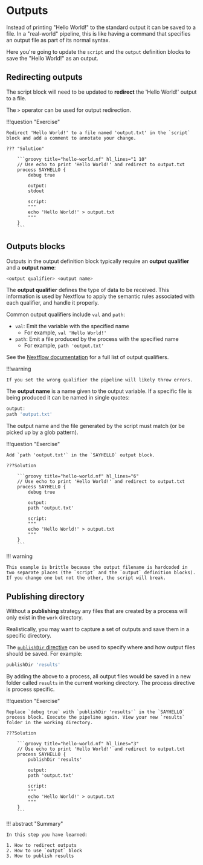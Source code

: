 # Outputs

Instead of printing "Hello World!" to the standard output it can be saved to a file. In a "real-world" pipeline, this is like having a command that specifies an output file as part of its normal syntax.

Here you're going to update the `script` and the `output` definition blocks to save the "Hello World!" as an output.

## Redirecting outputs

The script block will need to be updated to **redirect** the 'Hello World!' output to a file.

The `>` operator can be used for output redirection.

!!!question "Exercise"

    Redirect 'Hello World!' to a file named 'output.txt' in the `script` block and add a comment to annotate your change.

    ??? "Solution"

        ```groovy title="hello-world.nf" hl_lines="1 10"
        // Use echo to print 'Hello World!' and redirect to output.txt
        process SAYHELLO {
            debug true

            output:
            stdout

            script:
            """
            echo 'Hello World!' > output.txt
            """
        }
        ```

## Outputs blocks

Outputs in the output definition block typically require an **output qualifier** and a **output name**:

```groovy
<output qualifier> <output name>
```

The **output qualifier** defines the type of data to be received. This information is used by Nextflow to apply the semantic rules associated with each qualifier, and handle it properly.

Common output qualifiers include `val` and `path`:

- `val`: Emit the variable with the specified name
  - For example, `val 'Hello World!'`
- `path`: Emit a file produced by the process with the specified name
  - For example, `path 'output.txt'`

See the [Nextflow documentation](https://www.nextflow.io/docs/latest/process.html#outputs) for a full list of output qualifiers.

!!!warning

    If you set the wrong qualifier the pipeline will likely throw errors.

The **output name** is a name given to the output variable. If a specific file is being produced it can be named in single quotes:

```groovy title="hello-world.nf"
output:
path 'output.txt'
```

The output name and the file generated by the script must match (or be picked up by a glob pattern).

!!!question "Exercise"

    Add `path 'output.txt'` in the `SAYHELLO` output block.

    ???Solution

        ```groovy title="hello-world.nf" hl_lines="6"
        // Use echo to print 'Hello World!' and redirect to output.txt
        process SAYHELLO {
            debug true

            output:
            path 'output.txt'

            script:
            """
            echo 'Hello World!' > output.txt
            """
        }
        ```

!!! warning

    This example is brittle because the output filename is hardcoded in two separate places (the `script` and the `output` definition blocks). If you change one but not the other, the script will break.

## Publishing directory

Without a **publishing** strategy any files that are created by a process will only exist in the `work` directory.

Realistically, you may want to capture a set of outputs and save them in a specific directory.

The [`publishDir` directive](https://www.nextflow.io/docs/latest/process.html#publishdir) can be used to specify where and how output files should be saved. For example:

```groovy
publishDir 'results'
```

By adding the above to a process, all output files would be saved in a new folder called `results` in the current working directory. The process directive is process specific.

!!!question "Exercise"

    Replace `debug true` with `publishDir 'results'` in the `SAYHELLO` process block. Execute the pipeline again. View your new `results` folder in the working directory.

    ???Solution

        ```groovy title="hello-world.nf" hl_lines="3"
        // Use echo to print 'Hello World!' and redirect to output.txt
        process SAYHELLO {
            publishDir 'results'

            output:
            path 'output.txt'

            script:
            """
            echo 'Hello World!' > output.txt
            """
        }
        ```

!!! abstract "Summary"

    In this step you have learned:

    1. How to redirect outputs
    2. How to use `output` block
    3. How to publish results
